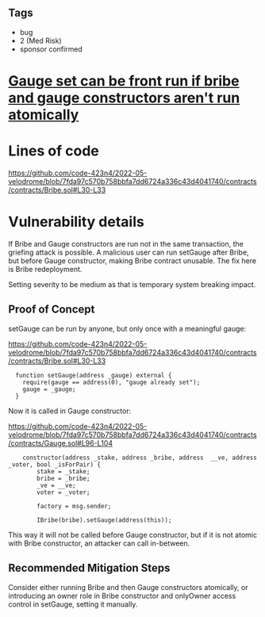## Tags

- bug
- 2 (Med Risk)
- sponsor confirmed

# [Gauge set can be front run if bribe and gauge constructors aren't run atomically](https://github.com/code-423n4/2022-05-velodrome-findings/issues/54) 

# Lines of code

https://github.com/code-423n4/2022-05-velodrome/blob/7fda97c570b758bbfa7dd6724a336c43d4041740/contracts/contracts/Bribe.sol#L30-L33


# Vulnerability details

If Bribe and Gauge constructors are run not in the same transaction, the griefing attack is possible. A malicious user can run setGauge after Bribe, but before Gauge constructor, making Bribe contract unusable. The fix here is Bribe redeployment.

Setting severity to be medium as that is temporary system breaking impact.

## Proof of Concept

setGauge can be run by anyone, but only once with a meaningful gauge:

https://github.com/code-423n4/2022-05-velodrome/blob/7fda97c570b758bbfa7dd6724a336c43d4041740/contracts/contracts/Bribe.sol#L30-L33

```solidity
  function setGauge(address _gauge) external {
    require(gauge == address(0), "gauge already set");
    gauge = _gauge;
  }
```

Now it is called in Gauge constructor:

https://github.com/code-423n4/2022-05-velodrome/blob/7fda97c570b758bbfa7dd6724a336c43d4041740/contracts/contracts/Gauge.sol#L96-L104

```solidity
    constructor(address _stake, address _bribe, address  __ve, address _voter, bool _isForPair) {
        stake = _stake;
        bribe = _bribe;
        _ve = __ve;
        voter = _voter;

        factory = msg.sender;

        IBribe(bribe).setGauge(address(this));
```

This way it will not be called before Gauge constructor, but if it is not atomic with Bribe constructor, an attacker can call in-between.

## Recommended Mitigation Steps

Consider either running Bribe and then Gauge constructors atomically, or introducing an owner role in Bribe constructor and onlyOwner access control in setGauge, setting it manually.

